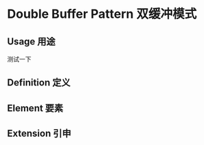 # Double Buffer Pattern 双缓冲模式

## Usage 用途

测试一下

## Definition 定义

## Element 要素

## Extension 引申



